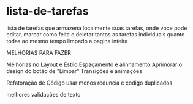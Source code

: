 # lista-de-tarefas

lista de tarefas que armazena localmente suas tarefas, onde voce pode editar, marcar como feita e deletar tantos as tarefas individuais quanto todas ao mesmo tempo limpado a pagina inteira

MELHORIAS PARA FAZER

Melhorias no Layout e Estilo
    Espaçamento e alinhamento
    Aprimorar o design do botão de "Limpar"
    Transições e animações

Refatoração de Código
    usar menos reduncia e codigo duplicados

melhores validações de texto
